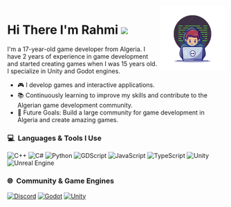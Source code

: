 <img align="right" src="https://raw.githubusercontent.com/mohamedelkashef15/mohamedelkashef15/main/github-profile.png" width="30%"> 

<h1>
  Hi There I'm Rahmi 
  <img src="https://media.giphy.com/media/hvRJCLFzcasrR4ia7z/giphy.gif" width="28">
</h1>

<p>
I'm a 17-year-old game developer from Algeria. I have 2 years of experience in game development and started creating games when I was 15 years old. I specialize in Unity and Godot engines.
</p>

- 🎮 I develop games and interactive applications.  
- 📚 Continuously learning to improve my skills and contribute to the Algerian game development community.  
- 🎯 Future Goals: Build a large community for game development in Algeria and create amazing games.  

### 💻 &nbsp;Languages & Tools I Use
![C++](https://img.shields.io/badge/-C++-00599C?style=flat&logo=c%2B%2B&logoColor=white)
![C#](https://img.shields.io/badge/-C%23-239120?style=flat&logo=c-sharp&logoColor=white)
![Python](https://img.shields.io/badge/-Python-3776AB?style=flat&logo=python&logoColor=white)
![GDScript](https://img.shields.io/badge/-GDScript-478CBF?style=flat&logo=godot&logoColor=white)
![JavaScript](https://img.shields.io/badge/-JavaScript-F7DF1E?style=flat&logo=javascript&logoColor=black)
![TypeScript](https://img.shields.io/badge/-TypeScript-3178C6?style=flat&logo=typescript&logoColor=white)
![Unity](https://img.shields.io/badge/-Unity-000000?style=flat&logo=unity&logoColor=white)
![Unreal Engine](https://img.shields.io/badge/-Unreal%20Engine-313131?style=flat&logo=unreal-engine&logoColor=white)
### 🌐 &nbsp;Community & Game Engines
[![Discord](https://img.shields.io/badge/-Discord-7289DA?style=flat&logo=discord&logoColor=white)](https://discord.com/)
[![Godot](https://img.shields.io/badge/-Godot-478CBF?style=flat&logo=godot&logoColor=white)](https://godotengine.org/)
[![Unity](https://img.shields.io/badge/-Unity-000000?style=flat&logo=unity&logoColor=white)](https://unity.com/)


